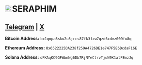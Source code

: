 # <img src="https://github.com/user-attachments/assets/a2fbdb3d-3d5e-40ac-8ea3-09facdfcf2a9" alt="C2F7F980-DEBE-46D7-963E-B4623A80D105" height="23px">SERAPHIM 

## <a href="https://t.me/se2aphim" target="_blank">Telegram</a> | <a href="https://x.com/se2aphim" target="_blank">X</a>   

**Bitcoin Address:**
`bc1qnpa5sku2u5jrcs87fk3fzw7qzd6cdvz009fu8q`

**Ethereum Address:**
`0x6522225DA238f259A4726DE1e747F5E6DcdaF16E`

**Solana Address:**
`sFKAqKC9GFWbnNg6Db7RjNYeCtrvTjuN9K1atFEmzJq`

